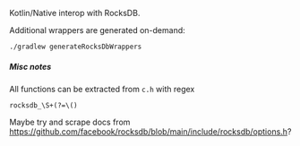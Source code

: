 Kotlin/Native interop with RocksDB.

Additional wrappers are generated on-demand:

```shell
./gradlew generateRocksDbWrappers
```

##### Misc notes

All functions can be extracted from `c.h` with regex

```regexp
rocksdb_\S+(?=\()
```


Maybe try and scrape docs from https://github.com/facebook/rocksdb/blob/main/include/rocksdb/options.h?
